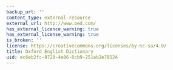 ```yaml
---
backup_url: ''
content_type: external-resource
external_url: http://www.oed.com/
has_external_licence_warning: true
has_external_license_warning: true
is_broken: ''
license: https://creativecommons.org/licenses/by-nc-sa/4.0/
title: Oxford English Dictionary
uid: ec6eb2fc-9728-4e86-8cb9-251ab2e78524
---
```

